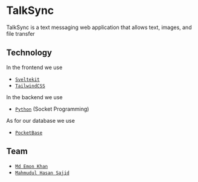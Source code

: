 # TalkSync
TalkSync is a text messaging web application that allows text, images, and file transfer

## Technology

In the frontend we use
 - [`Sveltekit`](https://kit.svelte.dev/)
 - [`TailwindCSS`](https://tailwindcss.com/)

In the backend we use
 - [`Python`](https://www.python.org/) (Socket Programming)

As for our database we use
 - [`PocketBase`](https://pocketbase.io/)

## Team
 - [`Md Emon Khan`](https://github.com/ignite312/)
 - [`Mahmudul Hasan Sajid`](https://github.com/saged-sama/)